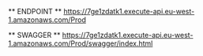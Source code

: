 ** ENDPOINT **
https://7ge1zdatk1.execute-api.eu-west-1.amazonaws.com/Prod

** SWAGGER ** 
https://7ge1zdatk1.execute-api.eu-west-1.amazonaws.com/Prod/swagger/index.html